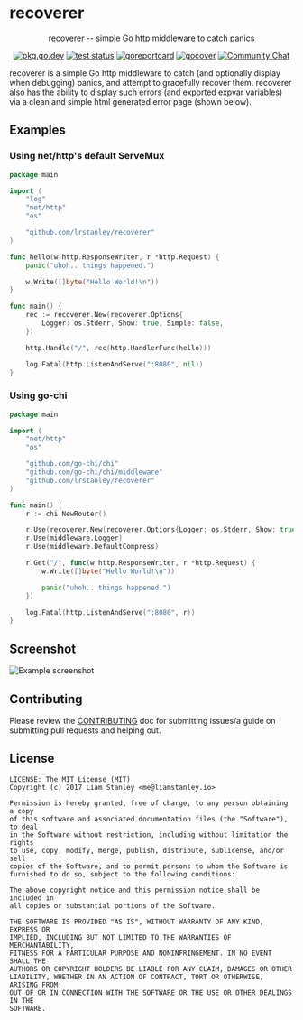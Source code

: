 # recoverer

<p align="center">recoverer -- simple Go http middleware to catch panics</p>
<p align="center">
  <a href="https://pkg.go.dev/github.com/lrstanley/recoverer"><img src="https://pkg.go.dev/badge/github.com/lrstanley/recoverer" alt="pkg.go.dev"></a>
  <a href="https://github.com/lrstanley/recoverer/actions"><img src="https://github.com/lrstanley/recoverer/workflows/test/badge.svg" alt="test status"></a>
  <a href="https://goreportcard.com/report/github.com/lrstanley/recoverer"><img src="https://goreportcard.com/badge/github.com/lrstanley/recoverer" alt="goreportcard"></a>
  <a href="https://gocover.io/github.com/lrstanley/recoverer"><img src="http://gocover.io/_badge/github.com/lrstanley/recoverer" alt="gocover"></a>
  <a href="https://liam.sh/chat"><img src="https://img.shields.io/badge/Community-Chat%20with%20us-green.svg" alt="Community Chat"></a>
</p>

recoverer is a simple Go http middleware to catch (and optionally display when
debugging) panics, and attempt to gracefully recover them. recoverer also has
the ability to display such errors (and exported expvar variables) via a clean
and simple html generated error page (shown below).

## Examples

### Using net/http's default ServeMux

```go
package main

import (
	"log"
	"net/http"
	"os"

	"github.com/lrstanley/recoverer"
)

func hello(w http.ResponseWriter, r *http.Request) {
	panic("uhoh.. things happened.")

	w.Write([]byte("Hello World!\n"))
}

func main() {
	rec := recoverer.New(recoverer.Options{
		Logger: os.Stderr, Show: true, Simple: false,
	})

	http.Handle("/", rec(http.HandlerFunc(hello)))

	log.Fatal(http.ListenAndServe(":8080", nil))
}
```

### Using go-chi

```go
package main

import (
	"net/http"
	"os"

	"github.com/go-chi/chi"
	"github.com/go-chi/chi/middleware"
	"github.com/lrstanley/recoverer"
)

func main() {
	r := chi.NewRouter()

	r.Use(recoverer.New(recoverer.Options{Logger: os.Stderr, Show: true, Simple: false}))
	r.Use(middleware.Logger)
	r.Use(middleware.DefaultCompress)

	r.Get("/", func(w http.ResponseWriter, r *http.Request) {
		w.Write([]byte("Hello World!\n"))

		panic("uhoh.. things happened.")
	})

    log.Fatal(http.ListenAndServe(":8080", r))
}
```

## Screenshot

![Example screenshot](https://i.imgur.com/TF0Y7gV.png)

## Contributing

Please review the [CONTRIBUTING](https://github.com/lrstanley/recoverer/blob/master/CONTRIBUTING.md)
doc for submitting issues/a guide on submitting pull requests and helping out.

## License

    LICENSE: The MIT License (MIT)
    Copyright (c) 2017 Liam Stanley <me@liamstanley.io>

    Permission is hereby granted, free of charge, to any person obtaining a copy
    of this software and associated documentation files (the "Software"), to deal
    in the Software without restriction, including without limitation the rights
    to use, copy, modify, merge, publish, distribute, sublicense, and/or sell
    copies of the Software, and to permit persons to whom the Software is
    furnished to do so, subject to the following conditions:

    The above copyright notice and this permission notice shall be included in
    all copies or substantial portions of the Software.

    THE SOFTWARE IS PROVIDED "AS IS", WITHOUT WARRANTY OF ANY KIND, EXPRESS OR
    IMPLIED, INCLUDING BUT NOT LIMITED TO THE WARRANTIES OF MERCHANTABILITY,
    FITNESS FOR A PARTICULAR PURPOSE AND NONINFRINGEMENT. IN NO EVENT SHALL THE
    AUTHORS OR COPYRIGHT HOLDERS BE LIABLE FOR ANY CLAIM, DAMAGES OR OTHER
    LIABILITY, WHETHER IN AN ACTION OF CONTRACT, TORT OR OTHERWISE, ARISING FROM,
    OUT OF OR IN CONNECTION WITH THE SOFTWARE OR THE USE OR OTHER DEALINGS IN THE
    SOFTWARE.
